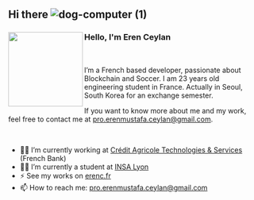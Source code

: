 ## Hi there  ![dog-computer (1)](https://github.com/ErenMustafaGit/ErenMustafaGit/assets/82711747/03cbc521-100d-4c95-b236-7731dd72a819)

### <img align="left" width="150" height="150" src="https://github.com/ErenMustafaGit/ErenMustafaGit/assets/82711747/b486d531-6a8c-4546-b1b0-eceb97ddbe7a"> Hello, I'm Eren Ceylan
<br/>

I’m a French based developer, passionate about Blockchain and Soccer. I am 23 years old engineering student in France. Actually in Seoul, South Korea for an exchange semester.

If you want to know more about me and my work, feel free to contact me at <a href="mailto:pro.erenmustafa.ceylan@gmail.com">pro.erenmustafa.ceylan@gmail.com</a>.

<br/>

- 👨‍💻 I’m currently working at <a href="https://www.credit-agricole.com/marques-et-metiers/toutes-nos-marques/credit-agricole-technologies-et-services">Crédit Agricole Technologies & Services</a> (French Bank)
- 👨‍🎓 I’m currently a student at <a href="https://www.insa-lyon.fr/">INSA Lyon</a>
- ⚡ See my works on <a href="https://erenc.fr">erenc.fr</a>
- 📫 How to reach me: <a href="mailto:pro.erenmustafa.ceylan@gmail.com">pro.erenmustafa.ceylan@gmail.com</a>


